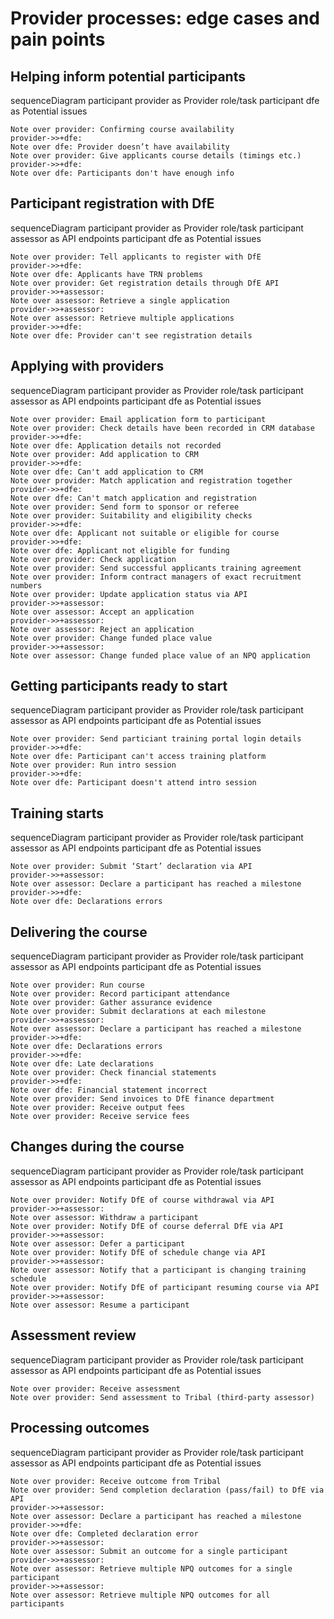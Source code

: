 # Provider processes: edge cases and pain points  

## Helping inform potential participants 

<div class="mermaid">
    sequenceDiagram
    participant provider as Provider role/task
    participant dfe as Potential issues

    Note over provider: Confirming course availability 
    provider->>+dfe: 
    Note over dfe: Provider doesn’t have availability
    Note over provider: Give applicants course details (timings etc.)
    provider->>+dfe: 
    Note over dfe: Participants don't have enough info
</div>  

## Participant registration with DfE

<div class="mermaid">
    sequenceDiagram
    participant provider as Provider role/task
    participant assessor as API endpoints
    participant dfe as Potential issues

    Note over provider: Tell applicants to register with DfE 
    provider->>+dfe: 
    Note over dfe: Applicants have TRN problems
    Note over provider: Get registration details through DfE API
    provider->>+assessor: 
    Note over assessor: Retrieve a single application
    provider->>+assessor: 
    Note over assessor: Retrieve multiple applications
    provider->>+dfe: 
    Note over dfe: Provider can't see registration details
</div>

## Applying with providers

<div class="mermaid">
    sequenceDiagram
    participant provider as Provider role/task
    participant assessor as API endpoints
    participant dfe as Potential issues

    Note over provider: Email application form to participant
    Note over provider: Check details have been recorded in CRM database 
    provider->>+dfe: 
    Note over dfe: Application details not recorded
    Note over provider: Add application to CRM 
    provider->>+dfe: 
    Note over dfe: Can't add application to CRM
    Note over provider: Match application and registration together 
    provider->>+dfe: 
    Note over dfe: Can't match application and registration
    Note over provider: Send form to sponsor or referee   
    Note over provider: Suitability and eligibility checks
    provider->>+dfe: 
    Note over dfe: Applicant not suitable or eligible for course
    provider->>+dfe: 
    Note over dfe: Applicant not eligible for funding
    Note over provider: Check application
    Note over provider: Send successful applicants training agreement
    Note over provider: Inform contract managers of exact recruitment numbers
    Note over provider: Update application status via API
    provider->>+assessor:  
    Note over assessor: Accept an application
    provider->>+assessor:  
    Note over assessor: Reject an application
    Note over provider: Change funded place value
    provider->>+assessor:  
    Note over assessor: Change funded place value of an NPQ application

</div>

## Getting participants ready to start

<div class="mermaid">
    sequenceDiagram
    participant provider as Provider role/task
    participant assessor as API endpoints
    participant dfe as Potential issues
     
    Note over provider: Send particiant training portal login details
    provider->>+dfe: 
    Note over dfe: Participant can't access training platform 
    Note over provider: Run intro session
    provider->>+dfe: 
    Note over dfe: Participant doesn't attend intro session
</div>

## Training starts

<div class="mermaid">
    sequenceDiagram
    participant provider as Provider role/task
    participant assessor as API endpoints
    participant dfe as Potential issues
     
    Note over provider: Submit ‘Start’ declaration via API
    provider->>+assessor: 
    Note over assessor: Declare a participant has reached a milestone
    provider->>+dfe: 
    Note over dfe: Declarations errors
</div>

## Delivering the course

<div class="mermaid">
    sequenceDiagram
    participant provider as Provider role/task
    participant assessor as API endpoints
    participant dfe as Potential issues
     
    Note over provider: Run course 
    Note over provider: Record participant attendance
    Note over provider: Gather assurance evidence
    Note over provider: Submit declarations at each milestone
    provider->>+assessor: 
    Note over assessor: Declare a participant has reached a milestone
    provider->>+dfe: 
    Note over dfe: Declarations errors
    provider->>+dfe: 
    Note over dfe: Late declarations
    Note over provider: Check financial statements
    provider->>+dfe: 
    Note over dfe: Financial statement incorrect
    Note over provider: Send invoices to DfE finance department  
    Note over provider: Receive output fees 
    Note over provider: Receive service fees 
</div>

## Changes during the course

<div class="mermaid">
    sequenceDiagram
    participant provider as Provider role/task
    participant assessor as API endpoints
    participant dfe as Potential issues
     
    Note over provider: Notify DfE of course withdrawal via API 
    provider->>+assessor: 
    Note over assessor: Withdraw a participant
    Note over provider: Notify DfE of course deferral DfE via API
    provider->>+assessor: 
    Note over assessor: Defer a participant
    Note over provider: Notify DfE of schedule change via API
    provider->>+assessor: 
    Note over assessor: Notify that a participant is changing training schedule
    Note over provider: Notify DfE of participant resuming course via API
    provider->>+assessor: 
    Note over assessor: Resume a participant
</div>

## Assessment review

<div class="mermaid">
    sequenceDiagram
    participant provider as Provider role/task
    participant assessor as API endpoints
    participant dfe as Potential issues

    Note over provider: Receive assessment
    Note over provider: Send assessment to Tribal (third-party assessor) 
</div>

## Processing outcomes

<div class="mermaid">
    sequenceDiagram
    participant provider as Provider role/task
    participant assessor as API endpoints
    participant dfe as Potential issues

    Note over provider: Receive outcome from Tribal
    Note over provider: Send completion declaration (pass/fail) to DfE via API 
    provider->>+assessor: 
    Note over assessor: Declare a participant has reached a milestone
    provider->>+dfe: 
    Note over dfe: Completed declaration error
    provider->>+assessor: 
    Note over assessor: Submit an outcome for a single participant
    provider->>+assessor: 
    Note over assessor: Retrieve multiple NPQ outcomes for a single participant
    provider->>+assessor: 
    Note over assessor: Retrieve multiple NPQ outcomes for all participants
</div>   